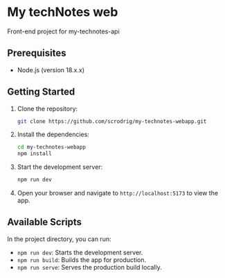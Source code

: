 # My techNotes web

Front-end project for my-technotes-api

## Prerequisites

- Node.js (version 18.x.x)

## Getting Started

1. Clone the repository:

    ```bash
    git clone https://github.com/scrodrig/my-technotes-webapp.git
    ```

2. Install the dependencies:

    ```bash
    cd my-technotes-webapp
    npm install
    ```

3. Start the development server:

    ```bash
    npm run dev
    ```

4. Open your browser and navigate to `http://localhost:5173` to view the app.

## Available Scripts

In the project directory, you can run:

- `npm run dev`: Starts the development server.
- `npm run build`: Builds the app for production.
- `npm run serve`: Serves the production build locally.

